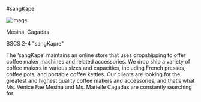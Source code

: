 # s a n g K a p e 

![image](https://github.com/vfmesina/sangKape.github.io/assets/117495183/88cec7e2-a9db-445e-8005-600e9ce7dfc3)


Mesina, Cagadas

BSCS 2-4 "sangKapre"

The ‘sangKape’ maintains an online store that uses dropshipping to offer coffee maker machines and related accessories. We drop ship a variety of coffee makers in various sizes and capacities, including French presses, coffee pots, and portable coffee kettles. Our clients are looking for the greatest and highest quality coffee makers and accessories, and that’s what Ms. Venice Fae Mesina and Ms. Marielle Cagadas are constantly searching for.

